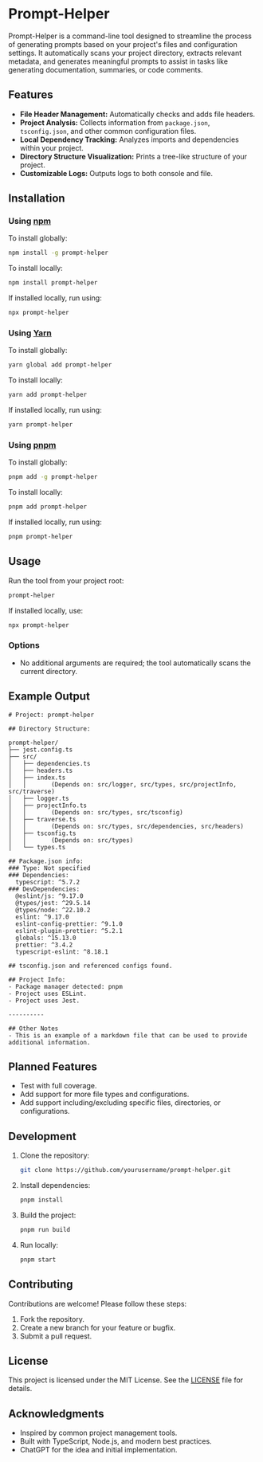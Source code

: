 # Prompt-Helper

Prompt-Helper is a command-line tool designed to streamline the process of generating prompts based on your project's files and configuration settings. It automatically scans your project directory, extracts relevant metadata, and generates meaningful prompts to assist in tasks like generating documentation, summaries, or code comments.

## Features

- **File Header Management:** Automatically checks and adds file headers.
- **Project Analysis:** Collects information from `package.json`, `tsconfig.json`, and other common configuration files.
- **Local Dependency Tracking:** Analyzes imports and dependencies within your project.
- **Directory Structure Visualization:** Prints a tree-like structure of your project.
- **Customizable Logs:** Outputs logs to both console and file.

## Installation

### Using [npm](https://www.npmjs.com/)

To install globally:

```bash
npm install -g prompt-helper
```

To install locally:

```bash
npm install prompt-helper
```

If installed locally, run using:

```bash
npx prompt-helper
```

### Using [Yarn](https://yarnpkg.com/)

To install globally:

```bash
yarn global add prompt-helper
```

To install locally:

```bash
yarn add prompt-helper
```

If installed locally, run using:

```bash
yarn prompt-helper
```

### Using [pnpm](https://pnpm.io)

To install globally:

```bash
pnpm add -g prompt-helper
```

To install locally:

```bash
pnpm add prompt-helper
```

If installed locally, run using:

```bash
pnpm prompt-helper
```

## Usage

Run the tool from your project root:

```bash
prompt-helper
```

If installed locally, use:

```bash
npx prompt-helper
```

### Options

- No additional arguments are required; the tool automatically scans the current directory.

## Example Output

```plaintext
# Project: prompt-helper

## Directory Structure:

prompt-helper/
├── jest.config.ts
├── src/
│   ├── dependencies.ts
│   ├── headers.ts
│   ├── index.ts
│   │       (Depends on: src/logger, src/types, src/projectInfo, src/traverse)
│   ├── logger.ts
│   ├── projectInfo.ts
│   │       (Depends on: src/types, src/tsconfig)
│   ├── traverse.ts
│   │       (Depends on: src/types, src/dependencies, src/headers)
│   ├── tsconfig.ts
│   │       (Depends on: src/types)
│   └── types.ts

## Package.json info:
### Type: Not specified
### Dependencies:
  typescript: ^5.7.2
### DevDependencies:
  @eslint/js: ^9.17.0
  @types/jest: ^29.5.14
  @types/node: ^22.10.2
  eslint: ^9.17.0
  eslint-config-prettier: ^9.1.0
  eslint-plugin-prettier: ^5.2.1
  globals: ^15.13.0
  prettier: ^3.4.2
  typescript-eslint: ^8.18.1

## tsconfig.json and referenced configs found.

## Project Info:
- Package manager detected: pnpm
- Project uses ESLint.
- Project uses Jest.

----------

## Other Notes
- This is an example of a markdown file that can be used to provide additional information.
```

## Planned Features
- Test with full coverage.
- Add support for more file types and configurations.
- Add support including/excluding specific files, directories, or configurations.

## Development

1. Clone the repository:

    ```bash
    git clone https://github.com/yourusername/prompt-helper.git
    ```

2. Install dependencies:

    ```bash
    pnpm install
    ```

3. Build the project:

    ```bash
    pnpm run build
    ```

4. Run locally:

    ```bash
    pnpm start
    ```

## Contributing

Contributions are welcome! Please follow these steps:

1. Fork the repository.
2. Create a new branch for your feature or bugfix.
3. Submit a pull request.

## License

This project is licensed under the MIT License. See the [LICENSE](LICENSE) file for details.

## Acknowledgments

- Inspired by common project management tools.
- Built with TypeScript, Node.js, and modern best practices.
- ChatGPT for the idea and initial implementation.
